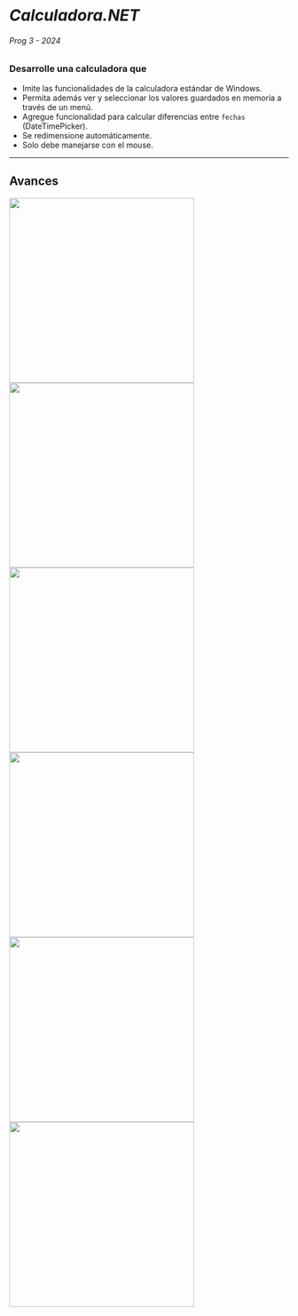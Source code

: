 # *Calculadora.NET*
###### Prog 3 - 2024

### Desarrolle una calculadora que

- Imite las funcionalidades de la calculadora estándar de Windows.
- Permita además ver y seleccionar los valores guardados en memoria a través de un menú.
- Agregue funcionalidad para calcular diferencias entre `fechas` (DateTimePicker).
- Se redimensione automáticamente.
- Solo debe manejarse con el mouse.

---
## Avances

<img src="https://github.com/louisrubin/prog3/assets/72027738/99d11a14-4056-42f5-91fd-41ccc35e427c" width="333"/>
<img src="https://github.com/louisrubin/prog3/assets/72027738/bf8c142a-80be-4e68-8420-bb1b37be90d6" width="333"/>
<img src="https://github.com/louisrubin/prog3/assets/72027738/5243a64d-3471-4bc7-82eb-479d4eddca22" width="333"/>

<img src="https://github.com/louisrubin/prog3/assets/72027738/7d1eb573-bbc9-4069-a5ed-70bc0fdab3cd" width="333"/>
<img src="https://github.com/louisrubin/prog3/assets/72027738/e3bc1059-9202-4129-ad34-ebee0610596a" width="333"/>
<img src="" width="333"/>


